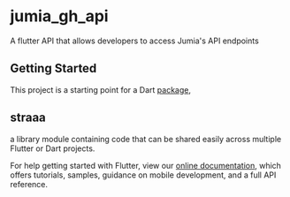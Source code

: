 # jumia_gh_api

A flutter API that allows developers to access Jumia's API endpoints

## Getting Started

This project is a starting point for a Dart
[package](https://flutter.dev/developing-packages/),
## straaa
a library module containing code that can be shared easily across
multiple Flutter or Dart projects.

For help getting started with Flutter, view our 
[online documentation](https://flutter.dev/docs), which offers tutorials, 
samples, guidance on mobile development, and a full API reference.
